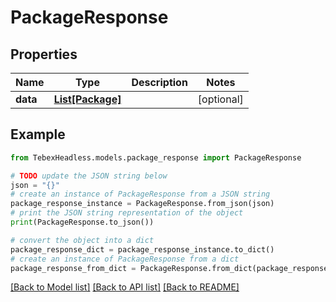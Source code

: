 # PackageResponse


## Properties

Name | Type | Description | Notes
------------ | ------------- | ------------- | -------------
**data** | [**List[Package]**](Package.md) |  | [optional] 

## Example

```python
from TebexHeadless.models.package_response import PackageResponse

# TODO update the JSON string below
json = "{}"
# create an instance of PackageResponse from a JSON string
package_response_instance = PackageResponse.from_json(json)
# print the JSON string representation of the object
print(PackageResponse.to_json())

# convert the object into a dict
package_response_dict = package_response_instance.to_dict()
# create an instance of PackageResponse from a dict
package_response_from_dict = PackageResponse.from_dict(package_response_dict)
```
[[Back to Model list]](../README.md#documentation-for-models) [[Back to API list]](../README.md#documentation-for-api-endpoints) [[Back to README]](../README.md)


